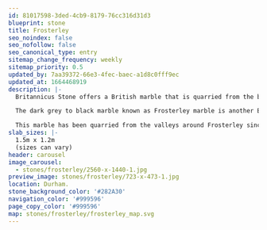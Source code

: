 ```yaml
---
id: 81017598-3ded-4cb9-8179-76cc316d31d3
blueprint: stone
title: Frosterley
seo_noindex: false
seo_nofollow: false
seo_canonical_type: entry
sitemap_change_frequency: weekly
sitemap_priority: 0.5
updated_by: 7aa39372-66e3-4fec-baec-a1d8c0fff9ec
updated_at: 1664468919
description: |-
  Britannicus Stone offers a British marble that is quarried from the banks of the River Wear in Durham.

  The dark grey to black marble known as Frosterley marble is another British stone that comes to life when polished. It has white fossils running throughout produced from a tropical seabed some 325 million years ago.

  This marble has been quarried from the valleys around Frosterley since the 12th century and in the earlier years was used in a variety of northern England decorative pieces on high status buildings such as Bishop Pudsey’s Great Hall, Bishop Auckland Castle and, most famously, Durham Cathedral.
slab_sizes: |-
  1.5m x 1.2m
  (sizes can vary)
header: carousel
image_carousel:
  - stones/frosterley/2560-x-1440-1.jpg
preview_image: stones/frosterley/723-x-473-1.jpg
location: Durham.
stone_background_color: '#282A30'
navigation_color: '#999596'
page_copy_color: '#999596'
map: stones/frosterley/frosterley_map.svg
---
```

